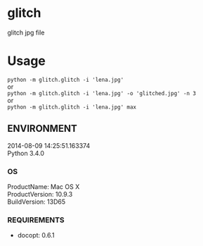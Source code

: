 glitch
======

glitch jpg file

# Usage
`python -m glitch.glitch -i 'lena.jpg'`  
or  
`python -m glitch.glitch -i 'lena.jpg' -o 'glitched.jpg' -n 3`  
or  
`python -m glitch.glitch -i 'lena.jpg' max`  

## ENVIRONMENT  
2014-08-09 14:25:51.163374  
Python 3.4.0  
### OS  
ProductName:	Mac OS X  
ProductVersion:	10.9.3  
BuildVersion:	13D65
### REQUIREMENTS
- docopt: 0.6.1  
